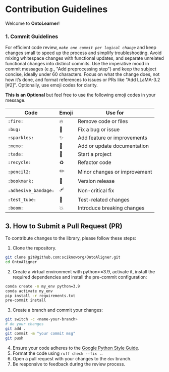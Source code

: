 # Contribution Guidelines
Welcome to **OntoLearner**!



### 1. Commit Guidelines

For efficient code review, *`make one commit per logical change`* and keep changes small to speed up the process and simplify troubleshooting. Avoid mixing whitespace changes with functional updates, and separate unrelated functional changes into distinct commits. Use the imperative mood in commit messages (e.g., "Add preprocessing step") and keep the subject concise, ideally under 60 characters. Focus on what the change does, not how it’s done, and format references to issues or PRs like "Add LLaMA-3.2 [#2]". Optionally, use emoji codes for clarity.


**This is an Optional** but feel free to use the following emoji codes in your message.

| Code           | Emoji | Use for                        |
|----------------|-------|--------------------------------|
| `:fire:`       | 🔥    | Remove code or files           |
| `:bug:`        | 🐛    | Fix a bug or issue             |
| `:sparkles:`   | ✨    | Add feature or improvements    |
| `:memo:`       | 📝    | Add or update documentation    |
| `:tada:`       | 🎉    | Start a project                |
| `:recycle:`    | ♻️    | Refactor code                  |
| `:pencil2:`    | ✏️    | Minor changes   or improvement |
| `:bookmark:`   | 🔖    | Version release                |
| `:adhesive_bandage:` | 🩹 | Non-critical fix               |
| `:test_tube:`  | 🧪    | Test-related changes           |
| `:boom:`       | 💥    | Introduce breaking changes     |

## 3. How to Submit a Pull Request (PR)

To contribute changes to the library, please follow these steps:

1. Clone the repository.
```bash
git clone git@github.com:sciknoworg/OntoAligner.git
cd OntoAligner
```
2. Create a virtual environment with python>=3.9, activate it, install the required dependencies and install the pre-commit configuration:
```bash
conda create -n my_env python=3.9
conda activate my_env
pip install -r requirements.txt
pre-commit install
```
3. Create a branch and commit your changes:
```bash
git switch -c <name-your-branch>
# do your changes
git add .
git commit -m "your commit msg"
git push
```
4. Ensure your code adheres to the [Google Python Style Guide](https://google.github.io/styleguide/pyguide.html).
5. Format the code using `ruff check --fix .`.
6. Open a pull request with your changes to the `dev` branch.
7. Be responsive to feedback during the review process.
